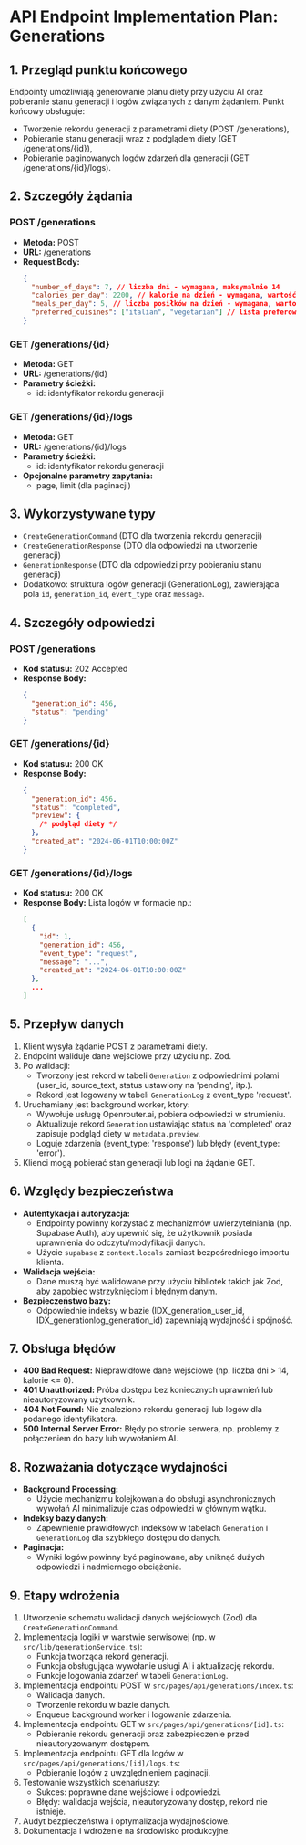 # API Endpoint Implementation Plan: Generations

## 1. Przegląd punktu końcowego

Endpointy umożliwiają generowanie planu diety przy użyciu AI oraz pobieranie stanu generacji i logów związanych z danym żądaniem. Punkt końcowy obsługuje:

- Tworzenie rekordu generacji z parametrami diety (POST /generations),
- Pobieranie stanu generacji wraz z podglądem diety (GET /generations/{id}),
- Pobieranie paginowanych logów zdarzeń dla generacji (GET /generations/{id}/logs).

## 2. Szczegóły żądania

### POST /generations

- **Metoda:** POST
- **URL:** /generations
- **Request Body:**
  ```json
  {
    "number_of_days": 7, // liczba dni - wymagana, maksymalnie 14
    "calories_per_day": 2200, // kalorie na dzień - wymagana, wartość > 0
    "meals_per_day": 5, // liczba posiłków na dzień - wymagana, wartość > 0
    "preferred_cuisines": ["italian", "vegetarian"] // lista preferowanych kuchni - wymagana
  }
  ```

### GET /generations/{id}

- **Metoda:** GET
- **URL:** /generations/{id}
- **Parametry ścieżki:**
  - id: identyfikator rekordu generacji

### GET /generations/{id}/logs

- **Metoda:** GET
- **URL:** /generations/{id}/logs
- **Parametry ścieżki:**
  - id: identyfikator rekordu generacji
- **Opcjonalne parametry zapytania:**
  - page, limit (dla paginacji)

## 3. Wykorzystywane typy

- `CreateGenerationCommand` (DTO dla tworzenia rekordu generacji)
- `CreateGenerationResponse` (DTO dla odpowiedzi na utworzenie generacji)
- `GenerationResponse` (DTO dla odpowiedzi przy pobieraniu stanu generacji)
- Dodatkowo: struktura logów generacji (GenerationLog), zawierająca pola `id`, `generation_id`, `event_type` oraz `message`.

## 4. Szczegóły odpowiedzi

### POST /generations

- **Kod statusu:** 202 Accepted
- **Response Body:**
  ```json
  {
    "generation_id": 456,
    "status": "pending"
  }
  ```

### GET /generations/{id}

- **Kod statusu:** 200 OK
- **Response Body:**
  ```json
  {
    "generation_id": 456,
    "status": "completed",
    "preview": {
      /* podgląd diety */
    },
    "created_at": "2024-06-01T10:00:00Z"
  }
  ```

### GET /generations/{id}/logs

- **Kod statusu:** 200 OK
- **Response Body:** Lista logów w formacie np.:
  ```json
  [
    {
      "id": 1,
      "generation_id": 456,
      "event_type": "request",
      "message": "...",
      "created_at": "2024-06-01T10:00:00Z"
    },
    ...
  ]
  ```

## 5. Przepływ danych

1. Klient wysyła żądanie POST z parametrami diety.
2. Endpoint waliduje dane wejściowe przy użyciu np. Zod.
3. Po walidacji:
   - Tworzony jest rekord w tabeli `Generation` z odpowiednimi polami (user_id, source_text, status ustawiony na 'pending', itp.).
   - Rekord jest logowany w tabeli `GenerationLog` z event_type 'request'.
4. Uruchamiany jest background worker, który:
   - Wywołuje usługę Openrouter.ai, pobiera odpowiedzi w strumieniu.
   - Aktualizuje rekord `Generation` ustawiając status na 'completed' oraz zapisuje podgląd diety w `metadata.preview`.
   - Loguje zdarzenia (event_type: 'response') lub błędy (event_type: 'error').
5. Klienci mogą pobierać stan generacji lub logi na żądanie GET.

## 6. Względy bezpieczeństwa

- **Autentykacja i autoryzacja:**
  - Endpointy powinny korzystać z mechanizmów uwierzytelniania (np. Supabase Auth), aby upewnić się, że użytkownik posiada uprawnienia do odczytu/modyfikacji danych.
  - Użycie `supabase` z `context.locals` zamiast bezpośredniego importu klienta.
- **Walidacja wejścia:**
  - Dane muszą być walidowane przy użyciu bibliotek takich jak Zod, aby zapobiec wstrzyknięciom i błędnym danym.
- **Bezpieczeństwo bazy:**
  - Odpowiednie indeksy w bazie (IDX_generation_user_id, IDX_generationlog_generation_id) zapewniają wydajność i spójność.

## 7. Obsługa błędów

- **400 Bad Request:** Nieprawidłowe dane wejściowe (np. liczba dni > 14, kalorie <= 0).
- **401 Unauthorized:** Próba dostępu bez koniecznych uprawnień lub nieautoryzowany użytkownik.
- **404 Not Found:** Nie znaleziono rekordu generacji lub logów dla podanego identyfikatora.
- **500 Internal Server Error:** Błędy po stronie serwera, np. problemy z połączeniem do bazy lub wywołaniem AI.

## 8. Rozważania dotyczące wydajności

- **Background Processing:**
  - Użycie mechanizmu kolejkowania do obsługi asynchronicznych wywołań AI minimalizuje czas odpowiedzi w głównym wątku.
- **Indeksy bazy danych:**
  - Zapewnienie prawidłowych indeksów w tabelach `Generation` i `GenerationLog` dla szybkiego dostępu do danych.
- **Paginacja:**
  - Wyniki logów powinny być paginowane, aby uniknąć dużych odpowiedzi i nadmiernego obciążenia.

## 9. Etapy wdrożenia

1. Utworzenie schematu walidacji danych wejściowych (Zod) dla `CreateGenerationCommand`.
2. Implementacja logiki w warstwie serwisowej (np. w `src/lib/generationService.ts`):
   - Funkcja tworząca rekord generacji.
   - Funkcja obsługująca wywołanie usługi AI i aktualizację rekordu.
   - Funkcje logowania zdarzeń w tabeli `GenerationLog`.
3. Implementacja endpointu POST w `src/pages/api/generations/index.ts`:
   - Walidacja danych.
   - Tworzenie rekordu w bazie danych.
   - Enqueue background worker i logowanie zdarzenia.
4. Implementacja endpointu GET w `src/pages/api/generations/[id].ts`:
   - Pobieranie rekordu generacji oraz zabezpieczenie przed nieautoryzowanym dostępem.
5. Implementacja endpointu GET dla logów w `src/pages/api/generations/[id]/logs.ts`:
   - Pobieranie logów z uwzględnieniem paginacji.
6. Testowanie wszystkich scenariuszy:
   - Sukces: poprawne dane wejściowe i odpowiedzi.
   - Błędy: walidacja wejścia, nieautoryzowany dostęp, rekord nie istnieje.
7. Audyt bezpieczeństwa i optymalizacja wydajnościowe.
8. Dokumentacja i wdrożenie na środowisko produkcyjne.

